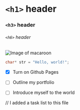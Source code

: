 # `<h1>` header
### `<h3>` header
###### `<h6>` header

![Image of macaroon](https://img.freepik.com/free-psd/macaroon-isolated-transparent-background_191095-35017.jpg?t=st=1734508475~exp=1734512075~hmac=47776d56e2b22d2822ee6dddee46fe3953beafd98a5517335ab3e72027c0e87c&w=996)

``` c
char* str = "Hello, world!";
```

- [x] Turn on Github Pages
- [ ] Outline my portfolio
- [ ] Introduce myself to the world











// I added a task list to this file
